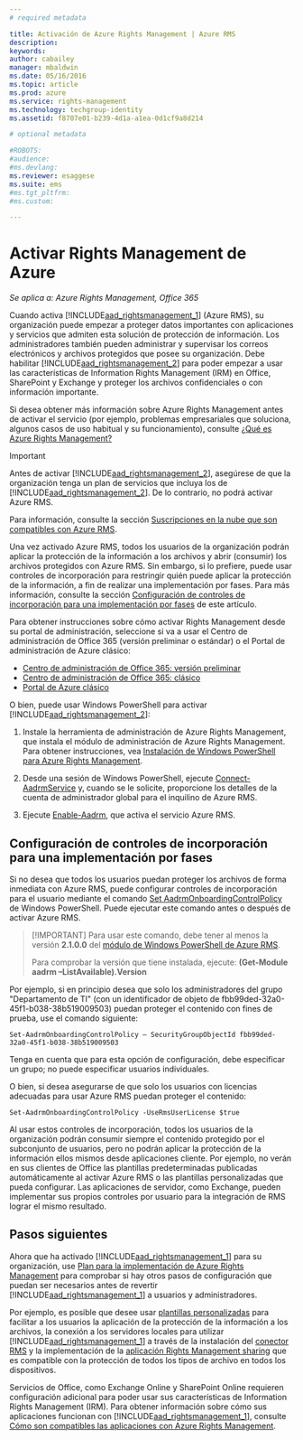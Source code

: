 ```yaml
---
# required metadata

title: Activación de Azure Rights Management | Azure RMS
description:
keywords:
author: cabailey
manager: mbaldwin
ms.date: 05/16/2016
ms.topic: article
ms.prod: azure
ms.service: rights-management
ms.technology: techgroup-identity
ms.assetid: f8707e01-b239-4d1a-a1ea-0d1cf9a8d214

# optional metadata

#ROBOTS:
#audience:
#ms.devlang:
ms.reviewer: esaggese
ms.suite: ems
#ms.tgt_pltfrm:
#ms.custom:

---
```


# Activar Rights Management de Azure

*Se aplica a: Azure Rights Management, Office 365*

Cuando activa [!INCLUDE[aad_rightsmanagement_1](../includes/aad_rightsmanagement_1_md.md)] (Azure RMS), su organización puede empezar a proteger datos importantes con aplicaciones y servicios que admiten esta solución de protección de información. Los administradores también pueden administrar y supervisar los correos electrónicos y archivos protegidos que posee su organización. Debe habilitar [!INCLUDE[aad_rightsmanagement_2](../includes/aad_rightsmanagement_2_md.md)] para poder empezar a usar las características de Information Rights Management (IRM) en Office, SharePoint y Exchange y proteger los archivos confidenciales o con información importante.

Si desea obtener más información sobre Azure Rights Management antes de activar el servicio (por ejemplo, problemas empresariales que soluciona, algunos casos de uso habitual y su funcionamiento), consulte [¿Qué es Azure Rights Management?](../understand-explore/what-is-azure-rms.md)

> [!IMPORTANT]
> Antes de activar [!INCLUDE[aad_rightsmanagement_2](../includes/aad_rightsmanagement_2_md.md)], asegúrese de que la organización tenga un plan de servicios que incluya los de [!INCLUDE[aad_rightsmanagement_2](../includes/aad_rightsmanagement_2_md.md)]. De lo contrario, no podrá activar Azure RMS.
>
> Para información, consulte la sección [Suscripciones en la nube que son compatibles con Azure RMS](../get-started/requirements-subscriptions.md).

Una vez activado Azure RMS, todos los usuarios de la organización podrán aplicar la protección de la información a los archivos y abrir (consumir) los archivos protegidos con Azure RMS. Sin embargo, si lo prefiere, puede usar controles de incorporación para restringir quién puede aplicar la protección de la información, a fin de realizar una implementación por fases. Para más información, consulte la sección [Configuración de controles de incorporación para una implementación por fases](#configuring-onboarding-controls-for-a-phased-deployment) de este artículo.

Para obtener instrucciones sobre cómo activar Rights Management desde su portal de administración, seleccione si va a usar el Centro de administración de Office 365 (versión preliminar o estándar) o el Portal de administración de Azure clásico:


- [Centro de administración de Office 365: versión preliminar](activate-office365-preview.md)
- [Centro de administración de Office 365: clásico](activate-office365-classic.md)
- [Portal de Azure clásico](activate-azure-classic.md)

O bien, puede usar Windows PowerShell para activar [!INCLUDE[aad_rightsmanagement_2](../includes/aad_rightsmanagement_2_md.md)]:

1. Instale la herramienta de administración de Azure Rights Management, que instala el módulo de administración de Azure Rights Management. Para obtener instrucciones, vea [Instalación de Windows PowerShell para Azure Rights Management](../deploy-use/install-powershell.md).

2. Desde una sesión de Windows PowerShell, ejecute [Connect-AadrmService](https://msdn.microsoft.com/library/windowsazure/dn629415.aspx) y, cuando se le solicite, proporcione los detalles de la cuenta de administrador global para el inquilino de Azure RMS.

3. Ejecute [Enable-Aadrm](http://msdn.microsoft.com/library/windowsazure/dn629412.aspx), que activa el servicio Azure RMS.

## Configuración de controles de incorporación para una implementación por fases
Si no desea que todos los usuarios puedan proteger los archivos de forma inmediata con Azure RMS, puede configurar controles de incorporación para el usuario mediante el comando [Set AadrmOnboardingControlPolicy](http://msdn.microsoft.com/library/azure/dn857521.aspx) de Windows PowerShell. Puede ejecutar este comando antes o después de activar Azure RMS.

> [!IMPORTANT] Para usar este comando, debe tener al menos la versión **2.1.0.0** del [módulo de Windows PowerShell de Azure RMS](http://go.microsoft.com/fwlink/?LinkId=257721).
>
> Para comprobar la versión que tiene instalada, ejecute: **(Get-Module aadrm –ListAvailable).Version**

Por ejemplo, si en principio desea que solo los administradores del grupo "Departamento de TI" (con un identificador de objeto de fbb99ded-32a0-45f1-b038-38b519009503) puedan proteger el contenido con fines de prueba, use el comando siguiente:

```
Set-AadrmOnboardingControlPolicy – SecurityGroupObjectId fbb99ded-32a0-45f1-b038-38b519009503
```
Tenga en cuenta que para esta opción de configuración, debe especificar un grupo; no puede especificar usuarios individuales.

O bien, si desea asegurarse de que solo los usuarios con licencias adecuadas para usar Azure RMS puedan proteger el contenido:

```
Set-AadrmOnboardingControlPolicy -UseRmsUserLicense $true
```
Al usar estos controles de incorporación, todos los usuarios de la organización podrán consumir siempre el contenido protegido por el subconjunto de usuarios, pero no podrán aplicar la protección de la información ellos mismos desde aplicaciones cliente. Por ejemplo, no verán en sus clientes de Office las plantillas predeterminadas publicadas automáticamente al activar Azure RMS o las plantillas personalizadas que pueda configurar.  Las aplicaciones de servidor, como Exchange, pueden implementar sus propios controles por usuario para la integración de RMS lograr el mismo resultado.


## Pasos siguientes
Ahora que ha activado [!INCLUDE[aad_rightsmanagement_1](../includes/aad_rightsmanagement_1_md.md)] para su organización, use [Plan para la implementación de Azure Rights Management](../plan-design/deployment-roadmap.md) para comprobar si hay otros pasos de configuración que puedan ser necesarios antes de revertir [!INCLUDE[aad_rightsmanagement_1](../includes/aad_rightsmanagement_1_md.md)] a usuarios y administradores. 

Por ejemplo, es posible que desee usar [plantillas personalizadas](configure-custom-templates.md) para facilitar a los usuarios la aplicación de la protección de la información a los archivos, la conexión a los servidores locales para utilizar [!INCLUDE[aad_rightsmanagement_1](../includes/aad_rightsmanagement_1_md.md)] a través de la instalación del [conector RMS](deploy-rms-connector.md) y la implementación de la [aplicación Rights Management sharing](../rms-client/sharing-app-windows.md) que es compatible con la protección de todos los tipos de archivo en todos los dispositivos. 

Servicios de Office, como Exchange Online y SharePoint Online requieren configuración adicional para poder usar sus características de Information Rights Management (IRM). Para obtener información sobre cómo sus aplicaciones funcionan con [!INCLUDE[aad_rightsmanagement_1](../includes/aad_rightsmanagement_1_md.md)], consulte [Cómo son compatibles las aplicaciones con Azure Rights Management](../understand-explore/applications-support.md).



<!--HONumber=May16_HO3-->


